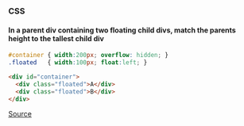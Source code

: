 ### CSS

#### In a parent div containing two floating child divs, match the parents height to the tallest child div

```css
#container { width:200px; overflow: hidden; }
.floated   { width:100px; float:left; }
```

```html
<div id="container">
  <div class="floated">A</div>
  <div class="floated">B</div>
</div>
```

[Source](http://stackoverflow.com/a/1294843/4233556)
